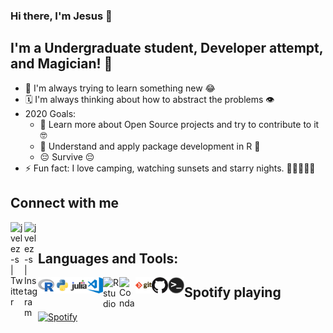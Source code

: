 ### Hi there, I'm Jesus 👋

## I'm a Undergraduate student, Developer attempt, and Magician! 🎩

- 🦉 I'm always trying to learn something new 😂
- 🗓 I'm always thinking about how to abstract the problems 👁
-  2020 Goals:
    - 🦊 Learn more about Open Source projects and try to contribute to it 🤓
    - 🤭 Understand and apply package development in R 🧐
    - 😔 Survive 😔
- ⚡️ Fun fact: I love camping, watching sunsets and starry nights. 🤗🌲🧡💛✨
  
## Connect with me

[<img align="left" alt="jvelez-s | Twitter" width="22px" src="https://cdn.jsdelivr.net/npm/simple-icons@v3/icons/twitter.svg" />][twitter]
[<img align="left" alt="jvelez-s | Instagram" width="22px" src="https://cdn.jsdelivr.net/npm/simple-icons@v3/icons/instagram.svg" />][instagram]
<br>

## Languages and Tools:

<img align="left" alt="R" width="26px" src="https://raw.githubusercontent.com/github/explore/80688e429a7d4ef2fca1e82350fe8e3517d3494d/topics/r/r.png" />
<img align="left" alt="Python" width="26px" src="https://raw.githubusercontent.com/github/explore/80688e429a7d4ef2fca1e82350fe8e3517d3494d/topics/python/python.png" />
<img align="left" alt="Julia" width="26px" src="https://raw.githubusercontent.com/github/explore/80688e429a7d4ef2fca1e82350fe8e3517d3494d/topics/julia/julia.png" />
<img align="left" alt="Visual Studio Code" width="26px" src="https://raw.githubusercontent.com/github/explore/80688e429a7d4ef2fca1e82350fe8e3517d3494d/topics/visual-studio-code/visual-studio-code.png" />
<img align="left" alt="Rstudio" width="26px" src="https://avatars0.githubusercontent.com/u/513560?s=200&v=4" />
<img align="left" alt="Conda" width="26px" src="https://avatars2.githubusercontent.com/u/6392739?s=200&v=4" />
<img align="left" alt="Git" width="26px" src="https://raw.githubusercontent.com/github/explore/80688e429a7d4ef2fca1e82350fe8e3517d3494d/topics/git/git.png" />
<img align="left" alt="Github" width="26px" src="https://raw.githubusercontent.com/github/explore/78df643247d429f6cc873026c0622819ad797942/topics/github/github.png" />
<img align="left" alt="Terminal" width="26px" src="https://raw.githubusercontent.com/github/explore/78df643247d429f6cc873026c0622819ad797942/topics/terminal/terminal.png" />

## Spotify playing

[![Spotify](https://novatorem.jvelez-s.vercel.app//api/spotify)](https://open.spotify.com/user/jvsmagic)

<!-- Abbreviationss -->
[twitter]: https://twitter.com/GenomicMagician
[instagram]: https://instagram.com/genomicmagician
